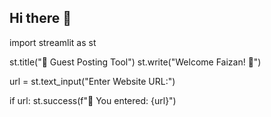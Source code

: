 ## Hi there 👋
import streamlit as st

st.title("🚀 Guest Posting Tool")
st.write("Welcome Faizan! 🎉")

url = st.text_input("Enter Website URL:")

if url:
    st.success(f"🔗 You entered: {url}")


